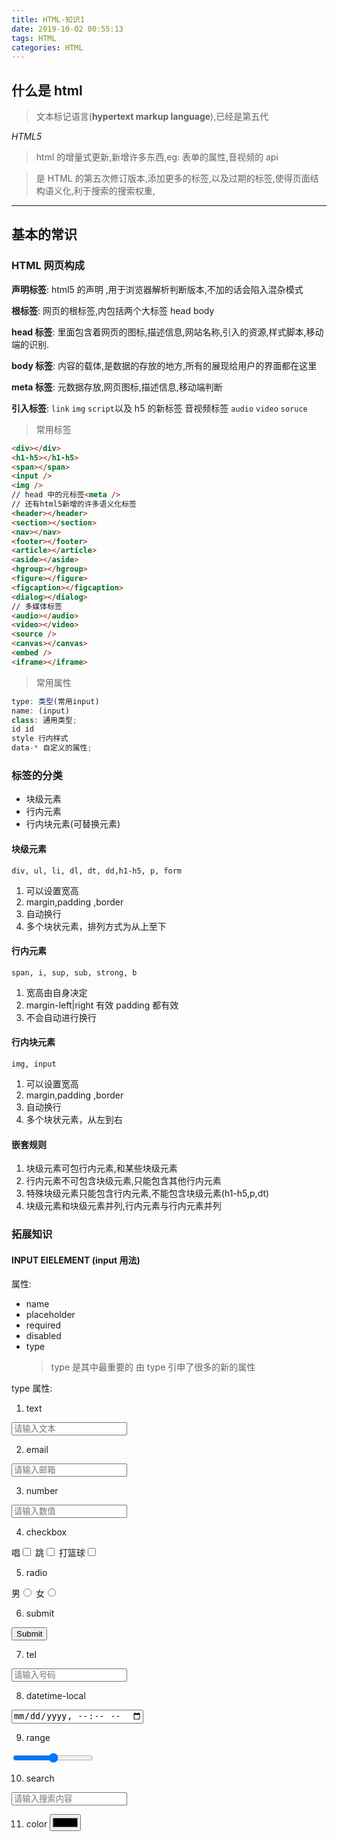 ```yaml
---
title: HTML-知识1
date: 2019-10-02 00:55:13
tags: HTML
categories: HTML
---
```

<!-- more -->
## 什么是 html

> 文本标记语言(**hypertext markup language**),已经是第五代

_HTML5_

> html 的增量式更新,新增许多东西,eg: 表单的属性,音视频的 api

> 是 HTML 的第五次修订版本,添加更多的标签,以及过期的标签,使得页面结构语义化,利于搜索的搜索权重,

---

## 基本的常识

### HTML 网页构成

**声明标签**:<!DOCTYPE html> html5 的声明 ,用于浏览器解析判断版本,不加的话会陷入混杂模式

**根标签**: <html> 网页的根标签,内包括两个大标签 head body

**head 标签**: 里面包含着网页的图标,描述信息,网站名称,引入的资源,样式脚本,移动端的识别.

**body 标签**: 内容的载体,是数据的存放的地方,所有的展现给用户的界面都在这里

**meta 标签**: 元数据存放,网页图标,描述信息,移动端判断

**引入标签**: `link` `img` `script`以及 h5 的新标签 音视频标签 `audio` `video` `soruce`

> 常用标签

```html
<div></div>
<h1-h5></h1-h5>
<span></span>
<input />
<img />
// head 中的元标签<meta />
// 还有html5新增的许多语义化标签
<header></header>
<section></section>
<nav></nav>
<footer></footer>
<article></article>
<aside></aside>
<hgroup></hgroup>
<figure></figure>
<figcaption></figcaption>
<dialog></dialog>
// 多媒体标签
<audio></audio>
<video></video>
<source />
<canvas></canvas>
<embed />
<iframe></iframe>
```

> 常用属性

```js
type: 类型(常用input)
name: (input)
class: 通用类型;
id id
style 行内样式
data-* 自定义的属性;
```

### **标签的分类**

-   块级元素
-   行内元素
-   行内块元素(可替换元素)

#### 块级元素

`div, ul, li, dl, dt, dd,h1-h5, p, form`

1. 可以设置宽高
2. margin,padding ,border
3. 自动换行
4. 多个块状元素，排列方式为从上至下

#### 行内元素

`span, i, sup, sub, strong, b`

1. 宽高由自身决定
2. margin-left|right 有效 padding 都有效
3. 不会自动进行换行

#### 行内块元素

`img, input`

1. 可以设置宽高
2. margin,padding ,border
3. 自动换行
4. 多个块状元素，从左到右

#### 嵌套规则

1. 块级元素可包行内元素,和某些块级元素
2. 行内元素不可包含块级元素,只能包含其他行内元素
3. 特殊块级元素只能包含行内元素,不能包含块级元素(h1-h5,p,dt)
4. 块级元素和块级元素并列,行内元素与行内元素并列

### 拓展知识

#### INPUT ElELEMENT (input 用法)

属性:

-   name
-   placeholder
-   required
-   disabled
-   type
    > type 是其中最重要的 由 type 引申了很多的新的属性

type 属性:

1. text

<input type="text" placeholder="请输入文本">

2. email

<input type="email" placeholder="请输入邮箱">

3. number

<input type="number" placeholder="请输入数值">

4. checkbox

唱<input type="checkbox" name="hobby">
跳<input type="checkbox" name="hobby">
打篮球<input type="checkbox" name="hobby">

5. radio

男<input type="radio" name="sex">
女<input type="radio" name="sex">

6. submit

<input type="submit">

7. tel

<input type="tel" placeholder="请输入号码">

8. datetime-local

<input type="datetime-local">

9. range

<input type="range">

10. search

<input type="search" placeholder="请输入搜索内容">

11. color
    <input type="color">
